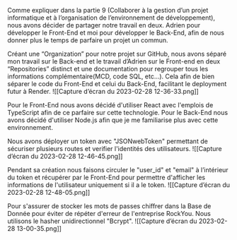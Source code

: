 Comme expliquer dans la partie 9 (Collaborer à la gestion d’un projet informatique et à l’organisation de l’environnement de développement), nous avons décider de partager notre travail en deux. 
Adrien pour développer le Front-End et moi pour développer le Back-End, afin de nous donner plus le temps de parfaire un projet un commun.

Créant une “Organization” pour notre projet sur GitHub, nous avons séparé mon travail sur le Back-end et le travail d’Adrien sur le Front-end en deux “Repositories” distinct et une documentation pour regrouper tous les informations complémentaire(MCD, code SQL, etc...). Cela afin de bien séparer le code du Front-End et celui du Back-End, facilitant le deployment futur à Render.
![[Capture d’écran du 2023-02-28 12-36-33.png]]

Pour le Front-End nous avons décidé d'utiliser React avec l'emplois de TypeScript afin de ce parfaire sur cette technologie. 
Pour le Back-End nous avons décidé d'utiliser Node.js afin que je me familiarise plus avec cette environnement.

Nous avons déployer un token avec "JSONwebToken" permettant de sécuriser plusieurs routes et verifier l'identités des utilisateurs.
![[Capture d’écran du 2023-02-28 12-46-45.png]]

Pendant sa création nous faisons circuler le "user_id" et "email" à l’intérieur du token et récupérer par le Front-End pour permettre d'afficher les informations de l'utilisateur uniquement si il a le token.
![[Capture d’écran du 2023-02-28 12-48-05.png]]

Pour s'assurer de stocker les mots de passes chiffrer dans la Base de Donnée pour éviter de répéter d'erreur de l'entreprise RockYou. Nous utilisons le hasher unidirectionnel "Bcrypt".
![[Capture d’écran du 2023-02-28 13-00-35.png]]
